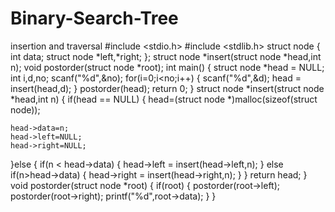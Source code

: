 # Binary-Search-Tree 
insertion and traversal
#include <stdio.h>
#include <stdlib.h>
struct node
{
    int data;
    struct node *left,*right;
};
struct node *insert(struct node *head,int n);
void postorder(struct node *root);
int main()
{
    struct node *head = NULL;
int i,d,no;
scanf("%d",&no);
for(i=0;i<no;i++)
{
 scanf("%d",&d);
    head = insert(head,d);
}
postorder(head);
    return 0;
}
struct node *insert(struct node *head,int n)
{
    if(head == NULL)
{
    head=(struct node *)malloc(sizeof(struct node));

    head->data=n;
    head->left=NULL;
    head->right=NULL;
}else
{
if(n < head->data)
{
    head->left = insert(head->left,n);
}
else if(n>head->data)
    {
    head->right = insert(head->right,n);
}
}
return head;
}
void postorder(struct node *root)
{
    if(root)
    {
        postorder(root->left);
        postorder(root->right);
        printf("%d",root->data);
    }
}
